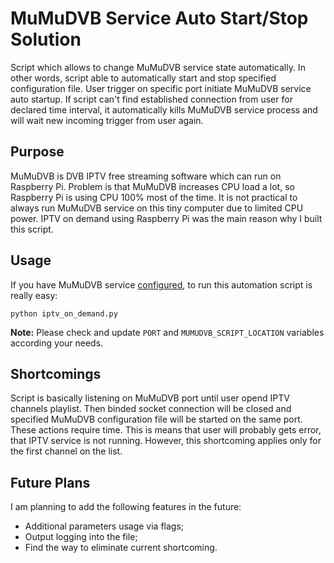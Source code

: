 # MuMuDVB Service Auto Start/Stop Solution
Script which allows to change MuMuDVB service state automatically. In other words, script able to automatically start and stop specified configuration file. User trigger on specific port initiate MuMuDVB service auto startup. If script can't find established connection from user for declared time interval, it automatically kills MuMuDVB service process and will wait new incoming trigger from user again.

## Purpose
MuMuDVB is DVB IPTV free streaming software which can run on Raspberry Pi. Problem is that MuMuDVB increases CPU load a lot, so Raspberry Pi is using CPU 100% most of the time. It is not practical to always run MuMuDVB service on this tiny computer due to limited CPU power. IPTV on demand using Raspberry Pi was the main reason why I built this script.

## Usage
If you have MuMuDVB service [configured](http://www.hospitableit.com/howto/streaming-dvb-t-over-an-ip-network-using-mumudvb-on-a-raspberry-pi-3/), to run this automation script is really easy:
```
python iptv_on_demand.py
```
<b>Note:</b> Please check and update `PORT` and `MUMUDVB_SCRIPT_LOCATION` variables according your needs.

## Shortcomings
Script is basically listening on MuMuDVB port until user opend IPTV channels playlist. Then binded socket connection will be closed and specified MuMuDVB configuration file will be started on the same port. These actions require time. This is means that user will probably gets error, that IPTV service is not running. However, this shortcoming applies only for the first channel on the list.

## Future Plans
I am planning to add the following features in the future:
* Additional parameters usage via flags;
* Output logging into the file;
* Find the way to eliminate current shortcoming.
